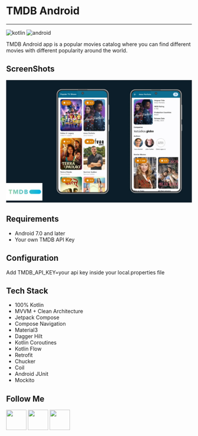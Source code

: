 # **TMDB Android**
---
![kotlin](https://camo.githubusercontent.com/cdf0b26edbf443b16d9b2357b76f8557d527e4d80625fb844d5342462d654e9a/68747470733a2f2f696d672e736869656c64732e696f2f62616467652f6b6f746c696e2d2532333030393544352e7376673f7374796c653d666f722d7468652d6261646765266c6f676f3d6b6f746c696e266c6f676f436f6c6f723d7768697465) ![android](https://camo.githubusercontent.com/5b7886225855c2c5ac8bcc15effcb289c238c597680d61c24e5e7541af59ee10/68747470733a2f2f696d672e736869656c64732e696f2f62616467652f416e64726f69642d3344444338343f7374796c653d666f722d7468652d6261646765266c6f676f3d616e64726f6964266c6f676f436f6c6f723d7768697465)

TMDB Android app is a popular movies catalog where you can find different movies with different popularity around the world. 

## **ScreenShots**
![screenshots](https://github.com/george-gigauri/tmdb-android/blob/main/screenshots/screen-0.jpg?raw=true)

## **Requirements**
- Android 7.0 and later
- Your own TMDB API Key 

## **Configuration**
Add TMDB_API_KEY=your api key inside your local.properties file

## **Tech Stack**
- 100% Kotlin
- MVVM + Clean Architecture
- Jetpack Compose
- Compose Navigation
- Material3
- Dagger Hilt
- Kotlin Coroutines
- Kotlin Flow
- Retrofit
- Chucker
- Coil
- Android JUnit
- Mockito

## Follow Me
<a href="https://www.facebook.com/giorgii.gigauri"><img src="https://www.facebook.com/images/fb_icon_325x325.png" width=55 height=55/></a>       <a href="https://www.instagram.com/george_gigauri"><img src="https://upload.wikimedia.org/wikipedia/commons/thumb/5/58/Instagram-Icon.png/1025px-Instagram-Icon.png" width=55 height=55/></a>       <a href="https://www.linkedin.com/in/giorgi-gigauri-934a301a8/"><img src="https://cdn-icons-png.flaticon.com/512/174/174857.png" width=55 height=55/></a>

